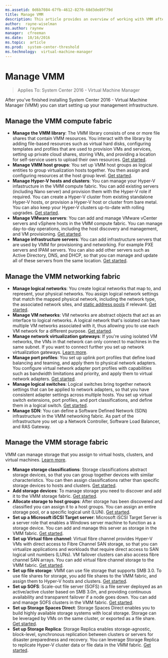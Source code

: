 ```yaml
---
ms.assetid: 0d6b7084-67fb-4612-8270-68d3de89f79d
title: Manage VMM
description: This article provides an overview of working with VMM after you've finished installation.
author:  rayne-wiselman
ms.author: raynew
manager:  cfreeman
ms.date:  10/16/2016
ms.topic:  article
ms.prod:  system-center-threshold
ms.technology:  virtual-machine-manager
---
```



# Manage VMM

>Applies To: System Center 2016 - Virtual Machine Manager

After you've finished installing System Center 2016 - Virtual Machine Manager (VMM) you can start setting up your management infrastructure.


## Manage the VMM compute fabric

- **Manage the VMM library**: The VMM library consists of one or more file shares that contain VMM resources. You interact with the library by adding file-based resources such as virtual hard disks, configuring templates and profiles that are used to provision VMs and services, setting up private cloud shares, storing VMs, and providing a location for self-service users to upload their own resources. [Get started](../manage-library-server.md).
- **Manage VMM host groups**: You set up VMM host groups as logical entities to group virtualization hosts together. You then assign and configuring resources at the host group level. [Get started](../host-groups.md).
- **Manage Hyper-V hosts and clusters**: You can manage your Hyper-V infastructure in the VMM compute fabric. You can add existing servers (including Nano server) and provision them with the Hyper-V role if required. You can create a Hyper-V cluster from existing standalone Hyper-V hosts, or provision a Hyper-V host or cluster from bare metal. You can also keep your Hyper-V clusters up-to-date with rolling upgrades. [Get started](../hyper-v-hosts.md).
- **Manage VMware servers**: You can add and manage VMware vCenter servers and vSphere hosts in the VMM compute fabric. You can manage day-to-day operations, including the host discovery and management, and VM provisioning. [Get started](../manage-vmware-hosts.md).
- **Manage infrastructure servers**: You can add infrastructure servers that are used by VMM for provisioning and networking. For example PXE servers and IPAM servers. You can also add other servers such as Active Directory, DNS, and DHCP, so that you can manage and update all of these servers from the same location. [Get started](../infrastructure-server.md).

## Manage the VMM networking fabric

 - **Manage logical networks**: You create logical networks that map to, and represent, your physical networks. You assign logical network settings that match the mapped physical network, including the network type, the associated network sites, and [static address pools](../network-pool.md) if relevant. [Get started](../network-logical.md).
 - **Manage VM networks**: VM networks are abstract objects that act as an interface to logical networks. A logical network that's isolated can have multiple VM networks associated with it, thus allowing you to use each VM network for a different purpose. [Get started](../network-virtual.md).
 - **Manage network virtualization gateways**: If you're using isolated VM networks, the VMs in that network can only connect to machines in the same subnet. If you want to connect further you set up network virtualization gateways. [Learn more](../network-gateway.md).
 - **Manage port profiles**: You set up uplink port profiles that define load balancing and teaming, and apply them to physical network adapters. You configure virtual network adapter port profiles with capabilities such as bandwidth limitations and priority, and apply them to virtual network adapters. [Get started](../network-port-profile.md).
 - **Manage logical switches**: Logical switches bring together network settings that can be applied to network adapters, so that you have consistent adapter settings across multiple hosts. You set up virtual switch extensions, port profiles, and port classifications, and define them in a logical switch. [Get started](../network-switch.md).
 - **Manage SDN**: You can define a Software Defined Network (SDN) infrastructure in the VMM networking fabric. As part of the infrastructure you set up a Network Controller, Software Load Balancer, and RAS Gateway.

## Manage the VMM storage fabric

 VMM can manage storage that you assign to virtual hosts, clusters, and virtual machines. [Learn more](../manage-storage.md).

 - **Manage storage classifications**: Storage classifications abstract storage devices, so that you can group together devices with similar characteristics. You can then assign classifications rather than specific storage devices to hosts and clusters. [Get started](../storage-classification.md).
 - **Add storage devices**: To manage storage you need to discover and add it to the VMM storage fabric. [Get started](../storage-device.md).
 - **Allocate storage to host groups**: After storage has been discovered and classified you can assign it to a host groups. You can assign an entire storage pool, or a specific logical unit (LUN). [Get started](manage-storage-host-groups.md).
 - **Set up a Microsoft iSCSI Target server**: Microsoft iSCSI Target Server is a server role that enables a Windows server machine to function as a storage device. You can add and manage this server as storage in the VMM fabric. [Get started](manage-storage-microsoft-iscsi.md).
 - **Set up Virtual fibre channel**: Virtual fibre channel provides Hyper-V VMs with direct access to Fibre Channel SAN storage, so that you can virtualize applications and workloads that require direct access to SAN logical unit numbers (LUNs). VM failover clusters can also access fibre channel SAN arrays. You can add virtual fibre channel storage to the VMM fabric. [Get started](manage-storage-virtual-fibre-channel.md).
 - **Set up file storage**: VMM can use file storage that supports SMB 3.0. To use file shares for storage, you add file shares to the VMM fabric, and assign them to Hyper-V hosts and clusters. [Get started](manage-storage-file.md).
 - **Set up SOFS**: Scale-out file server (SOFS) is a file server deployed as an active/active cluster based on SMB 3.0ת, and providing continuous availability and transparent failover if a node goes down. You can add and manage SOFS clusters in the VMM fabric. [Get started](manage-sofs-overview.md).
 - **Set up Storage Spaces Direct**:  Storage Spaces Direct enables you to build highly available storage systems with local storage. Storage can be leveraged by VMs on the same cluster, or exported as a file share. [Get started](manage-storage-spaces-direct-vmm.md).
 - **Set up Storage Replica**: Storage Replica enables storage-agnostic, block-level, synchronous replication between clusters or servers for disaster preparedness and recovery. You can leverage Storage Replica to replicate Hyper-V cluster data or file data in the VMM fabric. [Get started](manage-storage-replica.md).
